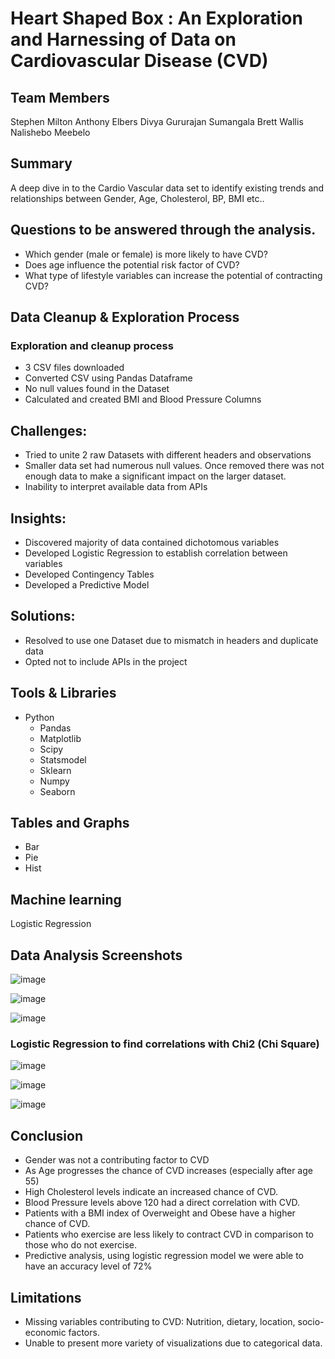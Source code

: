 # Heart Shaped Box : An Exploration and Harnessing of Data on Cardiovascular Disease (CVD)

## Team Members
Stephen Milton
Anthony Elbers
Divya Gururajan Sumangala
Brett Wallis
Nalishebo Meebelo

## Summary
A deep dive in to the Cardio Vascular data set to identify existing trends and relationships between Gender, Age, Cholesterol, BP, BMI etc..

## Questions to be answered through the analysis.
* Which gender (male or female) is more likely to have CVD?
* Does age influence the potential risk factor of CVD?
* What type of lifestyle variables can increase the potential of contracting CVD?

## Data Cleanup & Exploration Process
### Exploration and cleanup process 
* 3 CSV files downloaded
* Converted CSV using Pandas Dataframe 
* No null values found in the Dataset
* Calculated and created BMI and Blood Pressure Columns 

## Challenges:
* Tried to unite 2 raw Datasets with different headers and observations
* Smaller data set had numerous null values. Once removed there was not enough data to make a significant impact on the larger dataset. 
* Inability to interpret available data from APIs

## Insights:
* Discovered majority of data contained dichotomous variables 
* Developed Logistic Regression to establish correlation between variables 
* Developed Contingency Tables 
* Developed a Predictive Model

## Solutions: 
* Resolved to use one Dataset due to mismatch in headers and duplicate data
* Opted not to include APIs in the project

## Tools & Libraries
  * Python
    * Pandas
    * Matplotlib 
    * Scipy 
    * Statsmodel
    * Sklearn 
    * Numpy
    * Seaborn
    
 ## Tables and Graphs
   * Bar
   * Pie
   * Hist
## Machine learning
  Logistic Regression

## Data Analysis Screenshots
![image](https://user-images.githubusercontent.com/68937366/112089286-4e689c80-8bcc-11eb-9a5e-003f0b119d29.png)

![image](https://user-images.githubusercontent.com/68937366/112089350-6d672e80-8bcc-11eb-9f67-7c097cae6266.png)

![image](https://user-images.githubusercontent.com/68937366/112089367-76f09680-8bcc-11eb-9385-69fed813b140.png)

### Logistic Regression to find correlations with Chi2 (Chi Square)

![image](https://user-images.githubusercontent.com/68937366/112089394-866fdf80-8bcc-11eb-8c9b-0542e1f5e46d.png)

![image](https://user-images.githubusercontent.com/68937366/112089417-98518280-8bcc-11eb-9d47-303999cd472a.png)

![image](https://user-images.githubusercontent.com/68937366/112089443-a43d4480-8bcc-11eb-8368-2c7e4317dc43.png)

## Conclusion
 * Gender was not a contributing factor to CVD
 * As Age progresses the chance of CVD increases (especially after age 55)
 * High Cholesterol levels indicate an increased chance of CVD.
 * Blood Pressure levels above 120 had a direct correlation with CVD.
 * Patients with a BMI index of Overweight and Obese have a higher chance of CVD.
 * Patients who exercise are less likely to contract CVD in comparison to those who do not exercise.
 * Predictive analysis, using logistic regression model we were able to have an accuracy level of 72%

## Limitations
 * Missing variables contributing to CVD: Nutrition, dietary, location, socio-economic factors.
 * Unable to present more variety of visualizations due to categorical data.    




